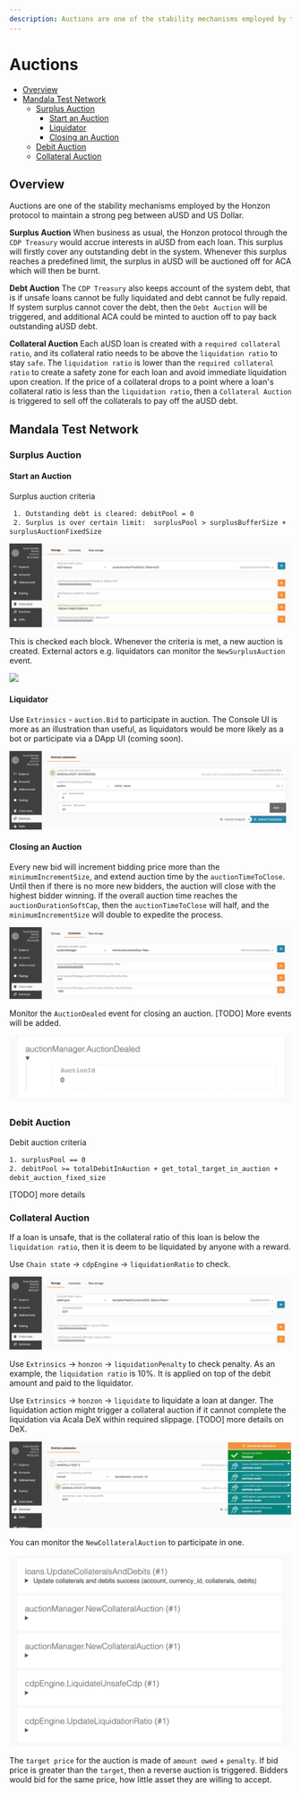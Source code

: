 ```yaml
---
description: Auctions are one of the stability mechanisms employed by the Honzon protocol.
---
```


# Auctions

* [Overview](https://wiki.acala.network/learn/basics/auctions#overview)
* [Mandala Test Network](https://wiki.acala.network/learn/basics/auctions#mandala-test-network)
  * [Surplus Auction](https://wiki.acala.network/learn/basics/auctions#surplus-auction)
    * [Start an Auction](https://wiki.acala.network/learn/basics/auctions#start-an-auction)
    * [Liquidator](https://wiki.acala.network/learn/basics/auctions#liquidator)
    * [Closing an Auction](https://wiki.acala.network/learn/basics/auctions#closing-an-auction)
  * [Debit Auction](https://wiki.acala.network/learn/basics/auctions#debit-auction)
  * [Collateral Auction](https://wiki.acala.network/learn/basics/auctions#collateral-auction)

## Overview

Auctions are one of the stability mechanisms employed by the Honzon protocol to maintain a strong peg between aUSD and US Dollar.

**Surplus Auction** When business as usual, the Honzon protocol through the `CDP Treasury` would accrue interests in aUSD from each loan. This surplus will firstly cover any outstanding debt in the system. Whenever this surplus reaches a predefined limit, the surplus in aUSD will be auctioned off for ACA which will then be burnt.

**Debt Auction** The `CDP Treasury` also keeps account of the system debt, that is if unsafe loans cannot be fully liquidated and debt cannot be fully repaid. If system surplus cannot cover the debt, then the `Debt Auction` will be triggered, and additional ACA could be minted to auction off to pay back outstanding aUSD debt.

**Collateral Auction** Each aUSD loan is created with a `required collateral ratio`, and its collateral ratio needs to be above the `liquidation ratio` to stay `safe`. The `liquidation ratio` is lower than the `required collateral ratio` to create a safety zone for each loan and avoid immediate liquidation upon creation. If the price of a collateral drops to a point where a loan's collateral ratio is less than the `liquidation ratio`, then a `Collateral Auction` is triggered to sell off the collaterals to pay off the aUSD debt.

## Mandala Test Network

### Surplus Auction

#### Start an Auction

Surplus auction criteria

```text
 1. Outstanding debt is cleared: debitPool = 0
 2. Surplus is over certain limit:  surplusPool > surplusBufferSize + surplusAuctionFixedSize
```

![](../../.gitbook/assets/auction_treasuryvalues.png)

This is checked each block. Whenever the criteria is met, a new auction is created.  External actors e.g. liquidators can monitor the `NewSurplusAuction` event.

![](https://github.com/AcalaNetwork/Acala/wiki/image/auction_newsurplus.png)

#### Liquidator

Use `Extrinsics` - `auction.Bid` to participate in auction.  The Console UI is more as an illustration than useful, as liquidators would be more likely as a bot or participate via a DApp UI \(coming soon\).

![](../../.gitbook/assets/auction_bid.png)

#### Closing an Auction

 Every new bid will increment bidding price more than the `minimumIncrementSize`, and extend auction time by the `auctionTimeToClose`. Until then if there is no more new bidders, the auction will close with the highest bidder winning. If the overall auction time reaches the `auctionDurationSoftCap`, then the `auctionTimeToClose` will half, and the `minimumIncrementSize` will double to expedite the process.

![](../../.gitbook/assets/auction_surplusvalues.png)

 Monitor the `AuctionDealed` event for closing an auction. \[TODO\] More events will be added.

![](../../.gitbook/assets/auction_auctiondealed.png)

### Debit Auction

Debit auction criteria

```text
1. surplusPool == 0
2. debitPool >= totalDebitInAuction + get_total_target_in_auction + debit_auction_fixed_size
```

\[TODO\] more details

### Collateral Auction

If a loan is unsafe, that is the collateral ratio of this loan is below the `liquidation ratio`, then it is deem to be liquidated by anyone with a reward.

 Use `Chain state` -&gt; `cdpEngine` -&gt; `liquidationRatio` to check.

![liquidation ratio](../../.gitbook/assets/honzon_liquidationratio.png)

Use `Extrinsics` -&gt; `honzon` -&gt; `liquidationPenalty` to check penalty. As an example, the `liquidation ratio` is 10%. It is applied on top of the debit amount and paid to the liquidator.

 Use `Extrinsics` -&gt; `honzon` -&gt; `liquidate` to liquidate a loan at danger. The liquidation action might trigger a collateral auction if it cannot complete the liquidation via Acala DeX within required slippage. \[TODO\] more details on DeX.

![liquidate](../../.gitbook/assets/auction_liquidate.png)

You can monitor the `NewCollateralAuction` to participate in one. 

![liquidate](../../.gitbook/assets/auction_liquidateevents.png)

The `target price` for the auction is made of `amount owed` + `penalty`. If bid price is greater than the `target`, then a reverse auction is triggered. Bidders would bid for the same price, how little asset they are willing to accept.


